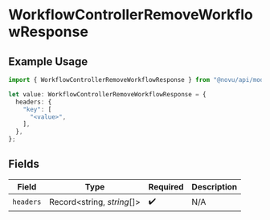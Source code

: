# WorkflowControllerRemoveWorkflowResponse

## Example Usage

```typescript
import { WorkflowControllerRemoveWorkflowResponse } from "@novu/api/models/operations";

let value: WorkflowControllerRemoveWorkflowResponse = {
  headers: {
    "key": [
      "<value>",
    ],
  },
};
```

## Fields

| Field                      | Type                       | Required                   | Description                |
| -------------------------- | -------------------------- | -------------------------- | -------------------------- |
| `headers`                  | Record<string, *string*[]> | :heavy_check_mark:         | N/A                        |